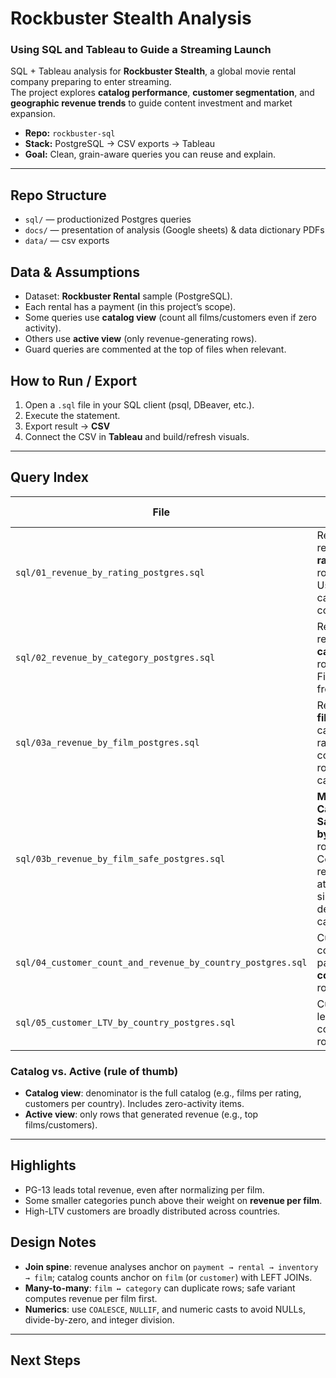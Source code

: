 # Rockbuster Stealth Analysis
### Using SQL and Tableau to Guide a Streaming Launch

SQL + Tableau analysis for **Rockbuster Stealth**, a global movie rental company preparing to enter streaming.  
The project explores **catalog performance**, **customer segmentation**, and **geographic revenue trends** to guide content investment and market expansion.

- **Repo:** `rockbuster-sql`
- **Stack:** PostgreSQL → CSV exports → Tableau
- **Goal:** Clean, grain-aware queries you can reuse and explain.

---

## Repo Structure
- `sql/` — productionized Postgres queries
- `docs/` — presentation of analysis (Google sheets) & data dictionary PDFs
- `data/` — csv exports

## Data & Assumptions
- Dataset: **Rockbuster Rental** sample (PostgreSQL).
- Each rental has a payment (in this project’s scope).
- Some queries use **catalog view** (count all films/customers even if zero activity).
- Others use **active view** (only revenue-generating rows).
- Guard queries are commented at the top of files when relevant.

## How to Run / Export
1. Open a `.sql` file in your SQL client (psql, DBeaver, etc.).  
2. Execute the statement.  
3. Export result → **CSV** 
4. Connect the CSV in **Tableau** and build/refresh visuals.

---

## Query Index

| File | Purpose (Grain) | View | Key Outputs |
|---|---|---|---|
| `sql/01_revenue_by_rating_postgres.sql` | Revenue & rentals **by rating** (1 row/rating). Uses full catalog for film counts. | **Catalog** | `rating, films_in_rating, rentals, revenue, pct_of_total_rentals, pct_of_total_revenue, revenue_per_film` |
| `sql/02_revenue_by_category_postgres.sql` | Revenue & rentals **by category** (1 row/category). Film counts from catalog. | **Catalog** | `category, films_in_category, rentals, revenue, rentals_per_film, revenue_per_film` |
| `sql/03a_revenue_by_film_postgres.sql` | Revenue **by film** with category & rating for context (1 row/film–category). | **Active** | `film_id, title, rating, category, revenue` |
| `sql/03b_revenue_by_film_safe_postgres.sql` | **Mulitple Categories Safe** revenue **by film** (1 row/film). Computes film revenue then attaches a single deterministic category. | **Active** | `film_id, title, rating, category, revenue` |
| `sql/04_customer_count_and_revenue_by_country_postgres.sql` | Customer count & total payments **by country** (1 row/country). | **Catalog** | `country, customer_count, total_payment` |
| `sql/05_customer_LTV_by_country_postgres.sql` | Customer-level LTV with country (1 row/customer). | **Active** | `customer_id, country, rentals, total_amount` |

### Catalog vs. Active (rule of thumb)
- **Catalog view**: denominator is the full catalog (e.g., films per rating, customers per country). Includes zero-activity items.  
- **Active view**: only rows that generated revenue (e.g., top films/customers).

---

## Highlights
- PG-13 leads total revenue, even after normalizing per film.  
- Some smaller categories punch above their weight on **revenue per film**.  
- High-LTV customers are broadly distributed across countries.

## Design Notes
- **Join spine**: revenue analyses anchor on `payment → rental → inventory → film`; catalog counts anchor on `film` (or `customer`) with LEFT JOINs.  
- **Many-to-many**: `film ↔ category` can duplicate rows; safe variant computes revenue per film first.  
- **Numerics**: use `COALESCE`, `NULLIF`, and numeric casts to avoid NULLs, divide-by-zero, and integer division.

---

## Next Steps
